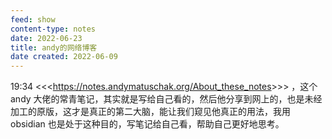 ```yaml
---
feed: show
content-type: notes
date: 2022-06-23
title: andy的网络博客
date created: 2022-06-09
---
```

19:34 <<<<https://notes.andymatuschak.org/About_these_notes>>>> ，这个 andy 大佬的常青笔记，其实就是写给自己看的，然后他分享到网上的，也是未经加工的原版，这才是真正的第二大脑，能让我们窥见他真正的用法，我用 obsidian 也是处于这种目的，写笔记给自己看，帮助自己更好地思考。
